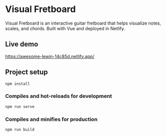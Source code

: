# Visual Fretboard

Visual Fretboard is an interactive guitar fretboard that helps visualize notes, scales, and chords. Built with Vue and deployed in Netlify.

## Live demo

https://awesome-lewin-14c85d.netlify.app/

## Project setup
```
npm install
```

### Compiles and hot-reloads for development
```
npm run serve
```

### Compiles and minifies for production
```
npm run build
```
